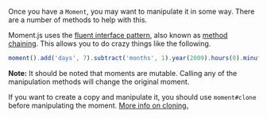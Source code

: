 Once you have a `Moment`, you may want to manipulate it in some way. There are a number of methods to help with this.

Moment.js uses the [fluent interface pattern](http://en.wikipedia.org/wiki/Fluent_interface), also known as [method chaining](http://en.wikipedia.org/wiki/Method_chaining). This allows you to do crazy things like the following.

```javascript
moment().add('days', 7).subtract('months', 1).year(2009).hours(0).minutes(0).seconds(0);
```

**Note:** It should be noted that moments are mutable. Calling any of the manipulation methods will change the original moment.

If you want to create a copy and manipulate it, you should use `moment#clone` before manipulating the moment. [More info on cloning.](#/parsing/moment-clone/)
